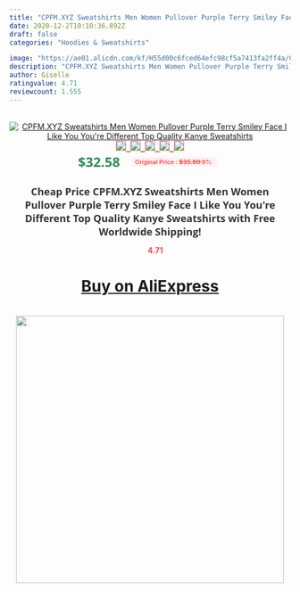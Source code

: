 ```yaml
---
title: "CPFM.XYZ Sweatshirts Men Women Pullover Purple Terry Smiley Face I Like You You're Different Top Quality Kanye Sweatshirts"
date: 2020-12-2T10:10:36.892Z
draft: false
categories: "Hoodies & Sweatshirts"

image: "https://ae01.alicdn.com/kf/H55d00c6fced64efc98cf5a7413fa2ff4a/CPFM-XYZ-Sweatshirts-Men-Women-Pullover-Purple-Terry-Smiley-Face-I-Like-You-You-re-Different.jpg"
description: "CPFM.XYZ Sweatshirts Men Women Pullover Purple Terry Smiley Face I Like You You're Different Top Quality Kanye Sweatshirts"
author: Giselle
ratingvalue: 4.71
reviewcount: 1.555
---
```

<br>
<div style="text-align: center;">
<a href="https://s.click.aliexpress.com/e/_ATHn5F" target="_blank" rel="nofollow noopener noreferrer"><img alt="CPFM.XYZ Sweatshirts Men Women Pullover Purple Terry Smiley Face I Like You You're Different Top Quality Kanye Sweatshirts" class="magnifier-image" src="https://ae01.alicdn.com/kf/H55d00c6fced64efc98cf5a7413fa2ff4a/CPFM-XYZ-Sweatshirts-Men-Women-Pullover-Purple-Terry-Smiley-Face-I-Like-You-You-re-Different.jpg_640x640.jpg">
<br>
<img style="border:1px solid salmon" src="https://ae01.alicdn.com/kf/H55d00c6fced64efc98cf5a7413fa2ff4a/CPFM-XYZ-Sweatshirts-Men-Women-Pullover-Purple-Terry-Smiley-Face-I-Like-You-You-re-Different.jpg_120x120.jpg">&nbsp;&nbsp;<img style="border:1px solid salmon" src="https://ae01.alicdn.com/kf/H8623760cedf7477bb2d7e8ccd8cdf5bdn/CPFM-XYZ-Sweatshirts-Men-Women-Pullover-Purple-Terry-Smiley-Face-I-Like-You-You-re-Different.jpg_120x120.jpg">&nbsp;&nbsp;<img style="border:1px solid salmon" src="https://ae01.alicdn.com/kf/Hf61c805337f444b9b573d6f3073c665d4/CPFM-XYZ-Sweatshirts-Men-Women-Pullover-Purple-Terry-Smiley-Face-I-Like-You-You-re-Different.jpg_120x120.jpg">&nbsp;&nbsp;<img style="border:1px solid salmon" src="https://ae01.alicdn.com/kf/H075bf204b8314f8bbfc725e9a4f5cafeA/CPFM-XYZ-Sweatshirts-Men-Women-Pullover-Purple-Terry-Smiley-Face-I-Like-You-You-re-Different.jpg_120x120.jpg">&nbsp;&nbsp;<img style="border:1px solid salmon" src="https://ae01.alicdn.com/kf/H73b239457c62400b9495596a23489d14R/CPFM-XYZ-Sweatshirts-Men-Women-Pullover-Purple-Terry-Smiley-Face-I-Like-You-You-re-Different.jpg_120x120.jpg"></a></div><br0>
<div style="text-align: center;"><span style="background-color: white; border: 0px; box-sizing: border-box; color: seagreen; display: inline-block; font-family: &quot;open sans&quot; , &quot;arial&quot; , &quot;helvetica&quot; , sans-serif , &quot;heiti&quot;; font-size: 24px; font-stretch: inherit; font-weight: 700; line-height: inherit; margin: 0px 10px 0px 0px; padding: 0px; vertical-align: middle;">$32.58 </span>
<span style="background: rgb(255 , 241 , 241); border-radius: 3px; border: 0px; box-sizing: border-box; color: #ff4747; display: inline-block; font-family: inherit; font-size: 12px; font-stretch: inherit; font-style: inherit; font-variant: inherit; font-weight: 600; line-height: inherit; margin: 0px; padding: 2px 5px; transform: scale(0.9); vertical-align: middle;">Original Price : <b style="text-decoration: line-through;">$35.80 </b> 9%&nbsp;&nbsp;</span></div>
<h1 style="color: #333333; display: inline-block; font-family: &quot;open sans&quot; , &quot;arial&quot; , &quot;helvetica&quot; , sans-serif , &quot;heiti&quot;; font-size: 18px; font-stretch: inherit; font-weight: 700; text-align: center;">Cheap Price CPFM.XYZ Sweatshirts Men Women Pullover Purple Terry Smiley Face I Like You You're Different Top Quality Kanye Sweatshirts with Free Worldwide Shipping!</h1>
<div style="color: #ff4747; text-align: center;">
<img src="https://4.bp.blogspot.com/-M0ZcTcb-5uY/XleCXlxnR4I/AAAAAAAAAEc/OrjgMkXV1oMQFaCRZj5HQwOCBcu3w1FegCPcBGAYYCw/s1600/star.png" style="height: 15px;">&nbsp;<b>4.71</b></div>
<div class="button_cont" align="center"><a class="buynow_a" href="https://s.click.aliexpress.com/e/_ATHn5F" target="_blank" rel="nofollow noopener noreferrer"><H1>Buy on AliExpress</H1></a></div><br>
<div class="separator" style="clear: both; text-align: center;">
<img src="https://lh3.googleusercontent.com/-pTy5HemUv9M/XlePHvY0dAI/AAAAAAAAAE4/0nX5iRUoIWY8eMW9Dpxeirr157OZliDIgCLcBGAsYHQ/s1600/badge.gif" width="480">
</div>

